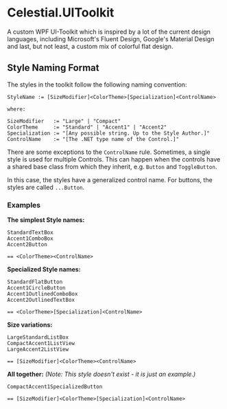 # Celestial.UIToolkit
A custom WPF UI-Toolkit which is inspired by a lot of the current design languages, including Microsoft's Fluent Design, Google's Material Design and last, but not least, a custom mix of colorful flat design. 


## Style Naming Format
The styles in the toolkit follow the following naming convention:

```
StyleName := [SizeModifier]<ColorTheme>[Specialization]<ControlName>

where:

SizeModifier   := "Large" | "Compact"
ColorTheme     := "Standard" | "Accent1" | "Accent2"
Specialization := "[Any possible string. Up to the Style Author.]"
ControlName    := "[The .NET type name of the Control.]"
```

There are some exceptions to the `ControlName` rule.
Sometimes, a single style is used for multiple Controls.
This can happen when the controls have a shared base class from which they inherit, 
e.g. `Button` and `ToggleButton`.

In this case, the styles have a generalized control name.
For buttons, the styles are called `...Button`.


### Examples

**The simplest Style names:**

```
StandardTextBox
Accent1ComboBox
Accent2Button

== <ColorTheme><ControlName>
```


**Specialized Style names:**

```
StandardFlatButton
Accent1CircleButton
Accent1OutlinedComboBox
Accent2OutlinedTextBox

== <ColorTheme>[Specialization]<ControlName>
```


**Size variations:**

```
LargeStandardListBox
CompactAccent1ListView
LargeAccent2ListView

== [SizeModifier]<ColorTheme><ControlName>
```


**All together:**
*(Note: This style doesn't exist - it is just an example.)*

```
CompactAccent1SpecializedButton

== [SizeModifier]<ColorTheme>[Specialization]<ControlName>
```
